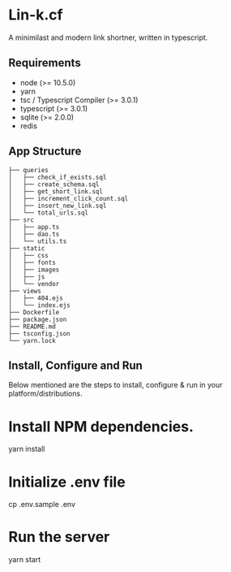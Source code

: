 # Lin-k.cf
A minimilast and modern link shortner, written in typescript.

## Requirements
- node (>= 10.5.0)
- yarn
- tsc / Typescript Compiler (>= 3.0.1)
- typescript (>= 3.0.1)
- sqlite (>= 2.0.0)
- redis

## App Structure

```
├── queries
│   ├── check_if_exists.sql
│   ├── create_schema.sql
│   ├── get_short_link.sql
│   ├── increment_click_count.sql
│   ├── insert_new_link.sql
│   └── total_urls.sql
├── src
│   ├── app.ts
│   ├── dao.ts
│   └── utils.ts
├── static
│   ├── css
│   ├── fonts
│   ├── images
│   ├── js
│   └── vendor
├── views
│   ├── 404.ejs
│   └── index.ejs
├── Dockerfile
├── package.json
├── README.md
├── tsconfig.json
└── yarn.lock
```

## Install, Configure and Run

Below mentioned are the steps to install, configure & run in your platform/distributions.


# Install NPM dependencies.
yarn install 

# Initialize .env file
cp .env.sample .env

# Run the server
yarn start
```
